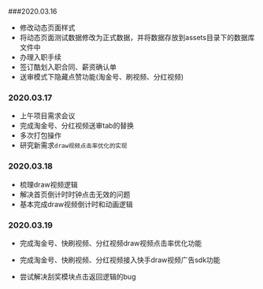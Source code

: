 ###2020.03.16

- 修改动态页面样式
- 将动态页面测试数据修改为正式数据，并将数据存放到assets目录下的数据库文件中
- 办理入职手续
- 签订酷划入职合同、薪资确认单
- 送审模式下隐藏点赞功能(淘金号、刷视频、分红视频)

### 2020.03.17

- 上午项目需求会议
- 完成淘金号、分红视频送审tab的替换
- 多次打包操作
- 研究新需求`draw视频点击率优化的实现`

### 2020.03.18

- 梳理draw视频逻辑
- 解决首页倒计时时钟点击无效的问题
- 基本完成draw视频倒计时和动画逻辑

### 2020.03.19

- 完成淘金号、快刷视频、分红视频draw视频点击率优化功能
- 完成淘金号、快刷视频、分红视频接入快手draw视频广告sdk功能

- 尝试解决刮奖模块点击返回逻辑的bug